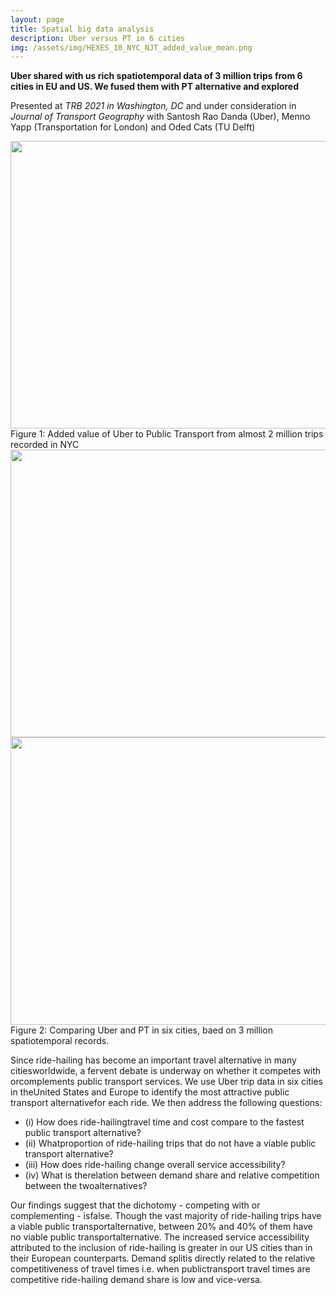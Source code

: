 ```yaml
---
layout: page
title: Spatial big data analysis
description: Uber versus PT in 6 cities
img: /assets/img/HEXES_10_NYC_NJT_added_value_mean.png
---
```



**Uber shared with us rich spatiotemporal data of 3 million trips from 6 cities in EU and US. We fused them with PT alternative and explored**
 
Presented at _TRB 2021 in Washington, DC_ and under consideration in _Journal of Transport Geography_ with Santosh Rao Danda (Uber), Menno Yapp (Transportation for London) and Oded Cats (TU Delft)

<center><img src="{{ site.baseurl }}/assets/img/HEXES_10_NYC_NJT_added_value_mean.png" height="460" width="630"></center>
<div class="col three caption">
    Figure 1: Added value of Uber to Public Transport from almost 2 million trips recorded in NYC
</div>


<center><img src="{{ site.baseurl }}/assets/img/Collage_EU_9.png" height="460" width="630"></center>
<center><img src="{{ site.baseurl }}/assets/img/Collage_US_9.png" height="460" width="630"></center>
<div class="col three caption">
    Figure 2: Comparing Uber and PT in six cities, baed on 3 million spatiotemporal records. 
</div>

Since   ride-hailing   has   become   an   important   travel   alternative   in   many   citiesworldwide,   a   fervent   debate   is   underway   on   whether   it   competes   with   orcomplements public transport  services. We use Uber trip data in six cities in  theUnited States and Europe to identify the most attractive public transport alternativefor  each   ride.  We   then   address  the   following  questions:  
* (i) How  does  ride-hailingtravel time and cost compare to the fastest public transport alternative?
* (ii) Whatproportion of ride-hailing trips that do not have a viable public transport alternative?
* (iii)   How   does     ride-hailing   change   overall   service   accessibility?  
* (iv)   What   is   therelation   between   demand   share   and   relative   competition   between   the   twoalternatives?

Our findings suggest that  the  dichotomy  -  competing  with  or  complementing  - isfalse. Though the vast majority of ride-hailing trips have a viable public transportalternative,   between   20%   and   40%   of   them   have   no   viable   public   transportalternative.  The   increased  service   accessibility attributed   to  the   inclusion  of  ride-hailing is greater in our US cities than in their European counterparts. Demand splitis directly related to the relative competitiveness of travel times i.e. when publictransport  travel times are competitive ride-hailing demand share  is low and vice-versa.

